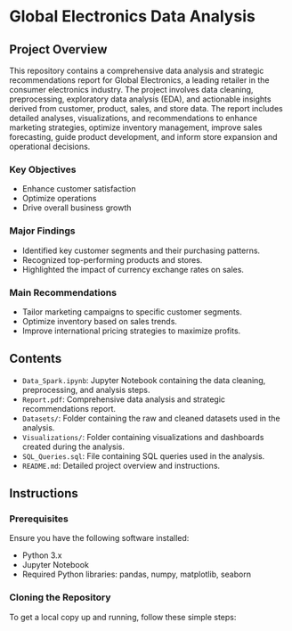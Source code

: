 # Global Electronics Data Analysis

## Project Overview
This repository contains a comprehensive data analysis and strategic recommendations report for Global Electronics, a leading retailer in the consumer electronics industry. The project involves data cleaning, preprocessing, exploratory data analysis (EDA), and actionable insights derived from customer, product, sales, and store data. The report includes detailed analyses, visualizations, and recommendations to enhance marketing strategies, optimize inventory management, improve sales forecasting, guide product development, and inform store expansion and operational decisions.

### Key Objectives
- Enhance customer satisfaction
- Optimize operations
- Drive overall business growth

### Major Findings
- Identified key customer segments and their purchasing patterns.
- Recognized top-performing products and stores.
- Highlighted the impact of currency exchange rates on sales.

### Main Recommendations
- Tailor marketing campaigns to specific customer segments.
- Optimize inventory based on sales trends.
- Improve international pricing strategies to maximize profits.

## Contents
- `Data_Spark.ipynb`: Jupyter Notebook containing the data cleaning, preprocessing, and analysis steps.
- `Report.pdf`: Comprehensive data analysis and strategic recommendations report.
- `Datasets/`: Folder containing the raw and cleaned datasets used in the analysis.
- `Visualizations/`: Folder containing visualizations and dashboards created during the analysis.
- `SQL_Queries.sql`: File containing SQL queries used in the analysis.
- `README.md`: Detailed project overview and instructions.

## Instructions

### Prerequisites
Ensure you have the following software installed:
- Python 3.x
- Jupyter Notebook
- Required Python libraries: pandas, numpy, matplotlib, seaborn

### Cloning the Repository
To get a local copy up and running, follow these simple steps:

